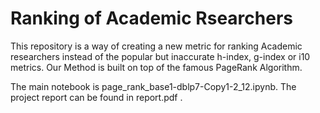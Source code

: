 # Ranking of Academic Rsearchers

This repository is a way of creating a new metric for ranking Academic researchers instead of the popular but inaccurate h-index, g-index or i10 metrics.
Our Method is built on top of the famous PageRank Algorithm. 

The main notebook is page_rank_base1-dblp7-Copy1-2_12.ipynb. The project report can be found in report.pdf .
